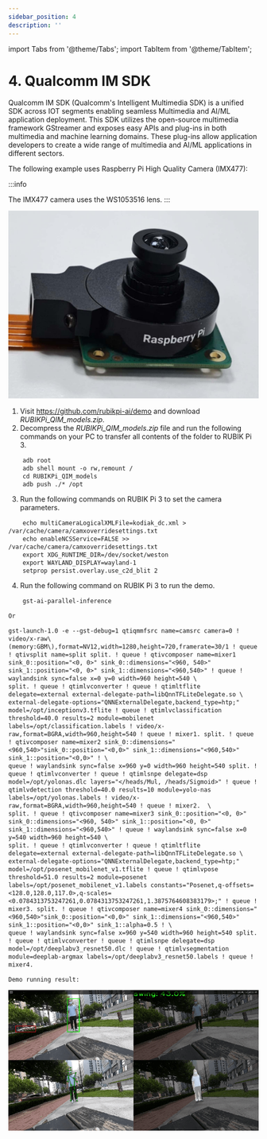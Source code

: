 ```yaml
---
sidebar_position: 4
description: ''
---
```


import Tabs from '@theme/Tabs';
import TabItem from '@theme/TabItem';


# 4. Qualcomm IM SDK

Qualcomm IM SDK (Qualcomm's Intelligent Multimedia SDK) is a unified SDK across IOT segments enabling seamless Multimedia and AI/ML application deployment. This SDK utilizes the open-source multimedia framework GStreamer and exposes easy APIs and plug-ins in both multimedia and machine learning domains. These plug-ins allow application developers to create a wide range of multimedia and AI/ML applications in different sectors.

The following example uses Raspberry Pi High Quality Camera (IMX477):

:::info

The IMX477 camera uses the WS1053516 lens.
:::

![](media/c9eb41acf923e3dd6dfc03b2d26da462.jpeg)

1.  Visit https://github.com/rubikpi-ai/demo and download *RUBIKPi_QIM_models.zip*.
2.  Decompress the *RUBIKPi_QIM_models.zip* file and run the following commands on your PC to transfer all contents of the folder to RUBIK Pi 3.

```Shell showLineNumbers  
    adb root  
    adb shell mount -o rw,remount /  
    cd RUBIKPi_QIM_models  
    adb push ./* /opt
```

3.  Run the following commands on RUBIK Pi 3 to set the camera parameters.

```Shell showLineNumbers  
    echo multiCameraLogicalXMLFile=kodiak_dc.xml > /var/cache/camera/camxoverridesettings.txt  
    echo enableNCSService=FALSE >> /var/cache/camera/camxoverridesettings.txt  
    export XDG_RUNTIME_DIR=/dev/socket/weston  
    export WAYLAND_DISPLAY=wayland-1  
    setprop persist.overlay.use_c2d_blit 2
```

4.  Run the following command on RUBIK Pi 3 to run the demo.

```Shell showLineNumbers  
    gst-ai-parallel-inference
```

    Or

```Shell showLineNumbers
gst-launch-1.0 -e --gst-debug=1 qtiqmmfsrc name=camsrc camera=0 ! video/x-raw\(memory:GBM\),format=NV12,width=1280,height=720,framerate=30/1 ! queue ! qtivsplit name=split split. ! queue ! qtivcomposer name=mixer1 sink_0::position="<0, 0>" sink_0::dimensions="<960, 540>" sink_1::position="<0, 0>" sink_1::dimensions="<960,540>" ! queue ! waylandsink sync=false x=0 y=0 width=960 height=540 \
split. ! queue ! qtimlvconverter ! queue ! qtimltflite delegate=external external-delegate-path=libQnnTFLiteDelegate.so \
external-delegate-options="QNNExternalDelegate,backend_type=htp;" model=/opt/inceptionv3.tflite ! queue ! qtimlvclassification threshold=40.0 results=2 module=mobilenet labels=/opt/classification.labels ! video/x-raw,format=BGRA,width=960,height=540 ! queue ! mixer1. split. ! queue ! qtivcomposer name=mixer2 sink_0::dimensions="<960,540>"sink_0::position="<0,0>" sink_1::dimensions="<960,540>" sink_1::position="<0,0>" ! \
queue ! waylandsink sync=false x=960 y=0 width=960 height=540 split. ! queue ! qtimlvconverter ! queue ! qtimlsnpe delegate=dsp model=/opt/yolonas.dlc layers="</heads/Mul, /heads/Sigmoid>" ! queue ! qtimlvdetection threshold=40.0 results=10 module=yolo-nas labels=/opt/yolonas.labels ! video/x-raw,format=BGRA,width=960,height=540 ! queue ! mixer2.  \
split. ! queue ! qtivcomposer name=mixer3 sink_0::position="<0, 0>" sink_0::dimensions="<960, 540>" sink_1::position="<0, 0>" sink_1::dimensions="<960,540>" ! queue ! waylandsink sync=false x=0 y=540 width=960 height=540 \
split. ! queue ! qtimlvconverter ! queue ! qtimltflite delegate=external external-delegate-path=libQnnTFLiteDelegate.so \
external-delegate-options="QNNExternalDelegate,backend_type=htp;" model=/opt/posenet_mobilenet_v1.tflite ! queue ! qtimlvpose threshold=51.0 results=2 module=posenet labels=/opt/posenet_mobilenet_v1.labels constants="Posenet,q-offsets=<128.0,128.0,117.0>,q-scales=<0.0784313753247261,0.0784313753247261,1.3875764608383179>;" ! queue ! mixer3. split. ! queue ! qtivcomposer name=mixer4 sink_0::dimensions="<960,540>"sink_0::position="<0,0>" sink_1::dimensions="<960,540>" sink_1::position="<0,0>" sink_1::alpha=0.5 ! \
queue ! waylandsink sync=false x=960 y=540 width=960 height=540 split. ! queue ! qtimlvconverter ! queue ! qtimlsnpe delegate=dsp model=/opt/deeplabv3_resnet50.dlc ! queue ! qtimlvsegmentation module=deeplab-argmax labels=/opt/deeplabv3_resnet50.labels ! queue ! mixer4.
```

    Demo running result:

![](media/b4d8e1c11a8830507c0586a8aa4dc7bd.png)